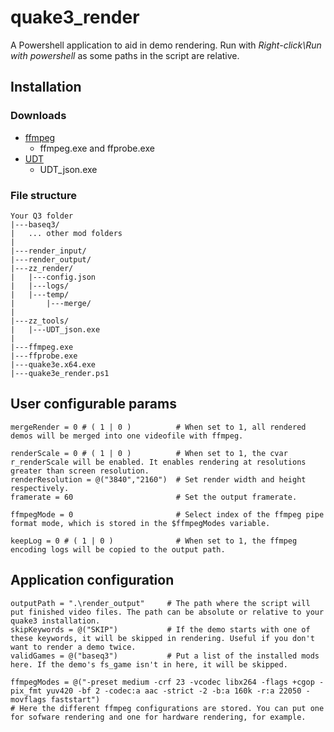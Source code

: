# quake3_render

A Powershell application to aid in demo rendering. Run with *Right-click\Run with powershell* as some paths in the script are relative.

## Installation

### Downloads

- [ffmpeg](http://ffmpeg.org/download.html)
    - ffmpeg.exe and ffprobe.exe
- [UDT](https://github.com/mightycow/uberdemotools)
    - UDT_json.exe

### File structure

```
Your Q3 folder
|---baseq3/
|   ... other mod folders
|
|---render_input/
|---render_output/
|---zz_render/
|   |---config.json
|   |---logs/
|   |---temp/
|       |---merge/
|
|---zz_tools/
|   |---UDT_json.exe
|
|---ffmpeg.exe
|---ffprobe.exe
|---quake3e.x64.exe
|---quake3e_render.ps1

```
    
## User configurable params

```
mergeRender = 0 # ( 1 | 0 )          # When set to 1, all rendered demos will be merged into one videofile with ffmpeg.

renderScale = 0 # ( 1 | 0 )          # When set to 1, the cvar r_renderScale will be enabled. It enables rendering at resolutions greater than screen resolution.
renderResolution = @("3840","2160")  # Set render width and height respectively.
framerate = 60                       # Set the output framerate.

ffmpegMode = 0                       # Select index of the ffmpeg pipe format mode, which is stored in the $ffmpegModes variable. 

keepLog = 0 # ( 1 | 0 )              # When set to 1, the ffmpeg encoding logs will be copied to the output path.
```

## Application configuration

```
outputPath = ".\render_output"     # The path where the script will put finished video files. The path can be absolute or relative to your quake3 installation.
skipKeywords = @("SKIP")           # If the demo starts with one of these keywords, it will be skipped in rendering. Useful if you don't want to render a demo twice.
validGames = @("baseq3")           # Put a list of the installed mods here. If the demo's fs_game isn't in here, it will be skipped.

ffmpegModes = @("-preset medium -crf 23 -vcodec libx264 -flags +cgop -pix_fmt yuv420 -bf 2 -codec:a aac -strict -2 -b:a 160k -r:a 22050 -movflags faststart")
# Here the different ffmpeg configurations are stored. You can put one for sofware rendering and one for hardware rendering, for example. 
```
